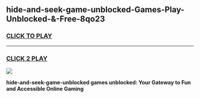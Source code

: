 
## hide-and-seek-game-unblocked-Games-Play-Unblocked-&-Free-8qo23
<h3>
<a href="https://premium76.site?title=hide-and-seek-game-unblocked&ref=24A">CLICK TO PLAY</a></h3>
<hr>

<h3>
<a href="https://premium76.site?title=hide-and-seek-game-unblocked&ref=24A">CLICK 2 PLAY</a>
  
</h3>

<a href="https://premium76.site?title=hide-and-seek-game-unblocked&ref=24A"><img src="https://clearcache.store/games.png"></a>


**hide-and-seek-game-unblocked games unblocked: Your Gateway to Fun and Accessible Online Gaming**
